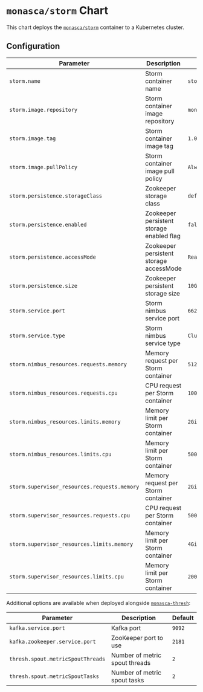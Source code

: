 `monasca/storm` Chart
=====================

This chart deploys the [`monasca/storm`][1] container to a Kubernetes cluster.

Configuration
-------------

Parameter | Description | Default
--------- | ----------- | -------
`storm.name` | Storm container name | `storm`
`storm.image.repository` | Storm container image repository | `monasca/storm`
`storm.image.tag` | Storm container image tag | `1.0.3`
`storm.image.pullPolicy` | Storm container image pull policy | `Always`
`storm.persistence.storageClass` | Zookeeper storage class | `default`
`storm.persistence.enabled` | Zookeeper persistent storage enabled flag | `false`
`storm.persistence.accessMode` | Zookeeper persistent storage accessMode | `ReadWriteOnce`
`storm.persistence.size` | Zookeeper persistent storage size | `10Gi`
`storm.service.port` | Storm nimbus service port | `6627`
`storm.service.type` | Storm nimbus service type | `ClusterIP`
`storm.nimbus_resources.requests.memory` | Memory request per Storm container | `512Mi`
`storm.nimbus_resources.requests.cpu` | CPU request per Storm container | `100m`
`storm.nimbus_resources.limits.memory` | Memory limit per Storm container | `2Gi`
`storm.nimbus_resources.limits.cpu` | Memory limit per Storm container | `500m`
`storm.supervisor_resources.requests.memory` | Memory request per Storm container | `2Gi`
`storm.supervisor_resources.requests.cpu` | CPU request per Storm container | `500m`
`storm.supervisor_resources.limits.memory` | Memory limit per Storm container | `4Gi`
`storm.supervisor_resources.limits.cpu` | Memory limit per Storm container | `2000m`

Additional options are available when deployed alongside [`monasca-thresh`][2]:

Parameter | Description | Default
--------- | ----------- | -------
`kafka.service.port` | Kafka port | `9092`
`kafka.zookeeper.service.port` | ZooKeeper port to use | `2181`
`thresh.spout.metricSpoutThreads` | Number of metric spout threads | `2`
`thresh.spout.metricSpoutTasks` | Number of metric spout tasks | `2`

[1]: https://github.com/hpcloud-mon/monasca-docker/tree/master/storm
[2]: https://github.com/hpcloud-mon/monasca-helm/tree/master/monasca#threshold-engine
